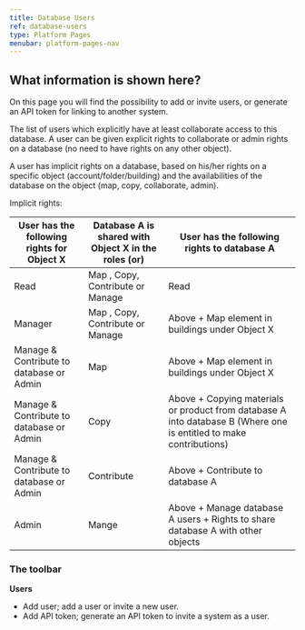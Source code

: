 ```yaml
---
title: Database Users
ref: database-users
type: Platform Pages
menubar: platform-pages-nav
---
```


## What information is shown here?
On this page you will find the possibility to add or invite users, or generate an API token for linking to another system.

The list of users which explicitly have at least collaborate access to this database.
A user can be given explicit rights to collaborate or admin rights on a database (no need to have rights on any other object).

A user has implicit rights on a database, based on his/her rights on a specific object (account/folder/building) and the availabilities of the database on the object (map, copy, collaborate, admin).

Implicit rights:

User has the following rights for Object X | Database A is shared with Object X in the roles (or) | User has the following rights to database A
-|-|-
Read                                             | Map , Copy, Contribute or Manage | Read
Manager                                          | Map , Copy, Contribute or Manage| Above + Map element in buildings under Object X
Manage & Contribute to database or Admin       | Map  | Above + Map element in buildings under Object X
Manage & Contribute to database or Admin       | Copy  | Above + Copying materials or product from database A into database B (Where one is entitled to make contributions)
Manage & Contribute to database or Admin       | Contribute  | Above + Contribute to database A
Admin                                            | Mange  | Above + Manage database A users + Rights to share database A with other objects




### The toolbar

**Users**
- Add user; add a user or invite a new user.
- Add API token; generate an API token to invite a system as a user.
